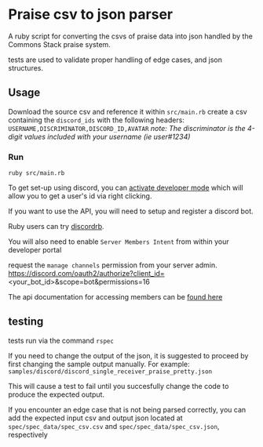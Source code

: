 # Praise csv to json parser

A ruby script for converting the csvs of praise data into json handled by the Commons Stack praise system.

tests are used to validate proper handling of edge cases, and json structures.

## Usage

Download the source csv and reference it within `src/main.rb`
create a csv containing the `discord_ids` with the following headers:
`USERNAME,DISCRIMINATOR,DISCORD_ID,AVATAR`
_note: The discriminator is the 4-digit values included with your username (ie user#1234)_

### Run

```
ruby src/main.rb
```

To get set-up using discord, you can [activate developer mode](https://www.howtogeek.com/714348/how-to-enable-or-disable-developer-mode-on-discord/) which will allow you to get a user's id via right clicking.

If you want to use the API, you will need to setup and register a discord bot.

Ruby users can try [discordrb](https://github.com/discordrb/discordrb/).

You will also need to enable `Server Members Intent` from within your developer portal

request the `manage channels` permission from your server admin.
https://discord.com/oauth2/authorize?client_id=<your_bot_id>&scope=bot&permissions=16

The api documentation for accessing members can be [found here](https://discord.com/developers/docs/resources/guild)

## testing

tests run via the command `rspec`

If you need to change the output of the json, it is suggested to proceed by first changing the sample output manually. For example:
`samples/discord/discord_single_receiver_praise_pretty.json`

This will cause a test to fail until you succesfully change the code to produce the expected output.

If you encounter an edge case that is not being parsed correctly, you can add the expected input csv and output json located at `spec/spec_data/spec_csv.csv` and `spec/spec_data/spec_csv.json`, respectively
